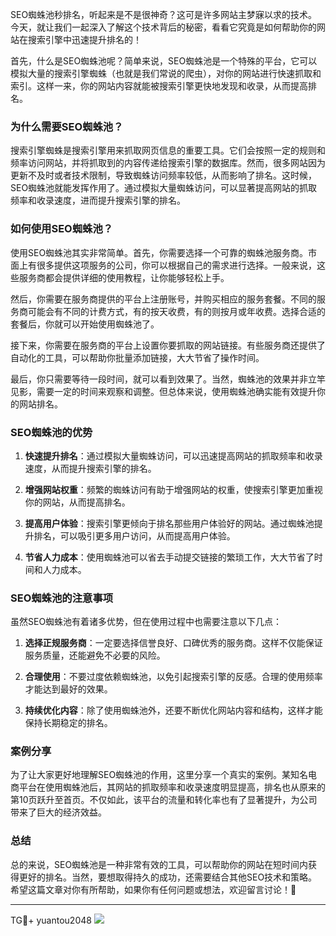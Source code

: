 SEO蜘蛛池秒排名，听起来是不是很神奇？这可是许多网站主梦寐以求的技术。今天，就让我们一起深入了解这个技术背后的秘密，看看它究竟是如何帮助你的网站在搜索引擎中迅速提升排名的！

首先，什么是SEO蜘蛛池呢？简单来说，SEO蜘蛛池是一个特殊的平台，它可以模拟大量的搜索引擎蜘蛛（也就是我们常说的爬虫），对你的网站进行快速抓取和索引。这样一来，你的网站内容就能被搜索引擎更快地发现和收录，从而提高排名。

### **为什么需要SEO蜘蛛池？**

搜索引擎蜘蛛是搜索引擎用来抓取网页信息的重要工具。它们会按照一定的规则和频率访问网站，并将抓取到的内容传递给搜索引擎的数据库。然而，很多网站因为更新不及时或者技术限制，导致蜘蛛访问频率较低，从而影响了排名。这时候，SEO蜘蛛池就能发挥作用了。通过模拟大量蜘蛛访问，可以显著提高网站的抓取频率和收录速度，进而提升搜索引擎的排名。

### **如何使用SEO蜘蛛池？**

使用SEO蜘蛛池其实非常简单。首先，你需要选择一个可靠的蜘蛛池服务商。市面上有很多提供这项服务的公司，你可以根据自己的需求进行选择。一般来说，这些服务商都会提供详细的使用教程，让你能够轻松上手。

然后，你需要在服务商提供的平台上注册账号，并购买相应的服务套餐。不同的服务商可能会有不同的计费方式，有的按天收费，有的则按月或年收费。选择合适的套餐后，你就可以开始使用蜘蛛池了。

接下来，你需要在服务商的平台上设置你要抓取的网站链接。有些服务商还提供了自动化的工具，可以帮助你批量添加链接，大大节省了操作时间。

最后，你只需要等待一段时间，就可以看到效果了。当然，蜘蛛池的效果并非立竿见影，需要一定的时间来观察和调整。但总体来说，使用蜘蛛池确实能有效提升你的网站排名。

### **SEO蜘蛛池的优势**

1. **快速提升排名**：通过模拟大量蜘蛛访问，可以迅速提高网站的抓取频率和收录速度，从而提升搜索引擎的排名。
   
2. **增强网站权重**：频繁的蜘蛛访问有助于增强网站的权重，使搜索引擎更加重视你的网站，从而提高排名。
   
3. **提高用户体验**：搜索引擎更倾向于排名那些用户体验好的网站。通过蜘蛛池提升排名，可以吸引更多用户访问，从而提高用户体验。
   
4. **节省人力成本**：使用蜘蛛池可以省去手动提交链接的繁琐工作，大大节省了时间和人力成本。

### **SEO蜘蛛池的注意事项**

虽然SEO蜘蛛池有着诸多优势，但在使用过程中也需要注意以下几点：

1. **选择正规服务商**：一定要选择信誉良好、口碑优秀的服务商。这样不仅能保证服务质量，还能避免不必要的风险。
   
2. **合理使用**：不要过度依赖蜘蛛池，以免引起搜索引擎的反感。合理的使用频率才能达到最好的效果。
   
3. **持续优化内容**：除了使用蜘蛛池外，还要不断优化网站内容和结构，这样才能保持长期稳定的排名。

### **案例分享**

为了让大家更好地理解SEO蜘蛛池的作用，这里分享一个真实的案例。某知名电商平台在使用蜘蛛池后，其网站的抓取频率和收录速度明显提高，排名也从原来的第10页跃升至首页。不仅如此，该平台的流量和转化率也有了显著提升，为公司带来了巨大的经济效益。

### **总结**

总的来说，SEO蜘蛛池是一种非常有效的工具，可以帮助你的网站在短时间内获得更好的排名。当然，要想取得持久的成功，还需要结合其他SEO技术和策略。希望这篇文章对你有所帮助，如果你有任何问题或想法，欢迎留言讨论！🚀

---

TG💪+ yuantou2048  ![](https://github.com/user-attachments/assets/42a5a4a5-fea9-4a1d-8aa0-73e57e430cca)